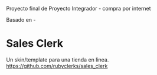 Proyecto final de Proyecto Integrador - compra por internet

Basado en -
# Sales Clerk
Un skin/template para una tienda en linea.
https://github.com/rubyclerks/sales_clerk
